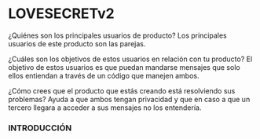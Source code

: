 # LOVESECRETv2

¿Quiénes son los principales usuarios de producto?
Los principales usuarios de este producto son las parejas.

¿Cuáles son los objetivos de estos usuarios en relación con tu producto?
El objetivo de estos usuarios es que puedan mandarse mensajes que solo ellos entiendan a través de un código que manejen ambos.

¿Cómo crees que el producto que estás creando está resolviendo sus problemas?
Ayuda a que ambos tengan privacidad y que en caso a que un tercero llegara a acceder a sus mensajes no los entendería.


### INTRODUCCIÓN
